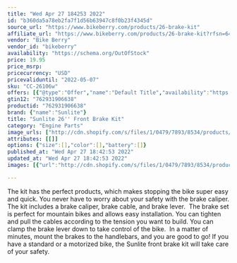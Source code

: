 ```yaml
---
title: "Wed Apr 27 184253 2022"
id: "b360da5a78eb2fa7f1d56b63947c8f0b23f4345d"
source_url: "https://www.bikeberry.com/products/26-brake-kit"
affiliate_url: "https://www.bikeberry.com/products/26-brake-kit?rfsn=6482684.8a9816&amp;utm_source=refersion&amp;utm_medium=affiliate&amp;utm_campaign=6482684.8a9816"
vendor: "Bike Berry"
vendor_id: "bikeberry"
availability: "https://schema.org/OutOfStock"
price: 19.95
price_msrp: 
pricecurrency: "USD"
pricevaliduntil: "2022-05-07"
sku: "CC-26106w"
offers: [{"@type":"Offer","name":"Default Title","availability":"https://schema.org/OutOfStock","price":19.95,"priceCurrency":"USD","priceValidUntil":"2022-05-07","sku":"CC-26106w","url":"/products/26-brake-kit?variant=36562500681894"}]
gtin12: "762931906638"
productid: "762931906638"
brand: {"name":"Sunlite"}
title: "Sunlite 26'' Front Brake Kit"
category: "Engine Parts"
image_urls: ["http://cdn.shopify.com/s/files/1/0479/7893/8534/products/jb12187-2.jpg?v=1602096700"]
attributes: [[]]
options: {"size":[],"color":[],"battery":[]}
published_at: "Wed Apr 27 18:42:53 2022"
updated_at: "Wed Apr 27 18:42:53 2022"
images: [{"url":"http://cdn.shopify.com/s/files/1/0479/7893/8534/products/jb12187-2.jpg?v=1602096700","path":"full/d946e745d05bea81d08b6bb9188b46b7158d2640.jpg","checksum":"1e15e3c990d132ade5f78dee5a7c3768","status":"downloaded"}]

---
```

The kit has the perfect products, which makes stopping the bike super easy and quick. You never have to worry about your safety with the brake caliper. The kit includes a brake caliper, brake cable, and brake lever. 
The brake set is perfect for mountain bikes and allows easy installation. You can tighten and pull the cables according to the tension you want to build. You can clamp the brake lever down to take control of the bike. 
In a matter of minutes, mount the brakes to the handlebars, and you are good to go! If you have a standard or a motorized bike, the Sunlite front brake kit will take care of your safety.